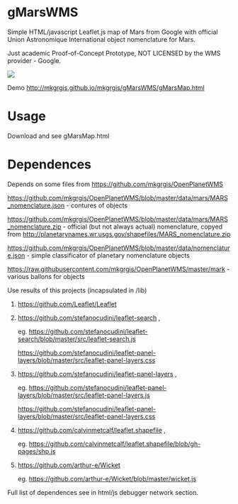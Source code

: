 # gMarsWMS
Simple HTML/javascript Leaflet.js map of Mars from Google with official Union Astronomique International object nomenclature for Mars.

Just academic Proof-of-Concept Prototype, NOT LICENSED by the WMS provider - Google.

<img src="https://mkgrgis.github.io/mkgrgis/gMarsWMS/gMarsWMS_demo.png"/>

Demo http://mkgrgis.github.io/mkgrgis/gMarsWMS/gMarsMap.html

# Usage
Download and see gMarsMap.html

# Dependences
Depends on some files from https://github.com/mkgrgis/OpenPlanetWMS

  https://github.com/mkgrgis/OpenPlanetWMS/blob/master/data/mars/MARS_nomenclature.json - contures of objects
  
  https://github.com/mkgrgis/OpenPlanetWMS/blob/master/data/mars/MARS_nomenclature.zip - official (but not always actual) nomenclature, copyed from http://planetarynames.wr.usgs.gov/shapefiles/MARS_nomenclature.zip
  
  https://github.com/mkgrgis/OpenPlanetWMS/blob/master/data/nomenclature.json - simple classificator of planetary nomenclature objects
  
  https://raw.githubusercontent.com/mkgrgis/OpenPlanetWMS/master/mark - various ballons for objects
  

Use results of this projects (incapsulated in /lib)
1. https://github.com/Leaflet/Leaflet

2. https://github.com/stefanocudini/leaflet-search ,

      eg. https://github.com/stefanocudini/leaflet-search/blob/master/src/leaflet-search.js 
  
      https://github.com/stefanocudini/leaflet-panel-layers/blob/master/src/leaflet-panel-layers.css
  
3. https://github.com/stefanocudini/leaflet-panel-layers ,

      eg. https://github.com/stefanocudini/leaflet-panel-layers/blob/master/src/leaflet-panel-layers.js
  
      https://github.com/stefanocudini/leaflet-panel-layers/blob/master/src/leaflet-panel-layers.css
  
4. https://github.com/calvinmetcalf/leaflet.shapefile ,

      eg. https://github.com/calvinmetcalf/leaflet.shapefile/blob/gh-pages/shp.js
  
5. https://github.com/arthur-e/Wicket

      eg. https://github.com/arthur-e/Wicket/blob/master/wicket.js
  
Full list of dependences see in html/js debugger network section.
